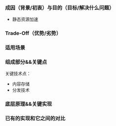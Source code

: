 <!--
 * @description: 
 * @author: xiangrong.liu
 * @Date: 2020-10-26 11:25:07
 * @LastEditors: xiangrong.liu
 * @LastEditTime: 2020-10-26 11:52:03
-->
### 成因（背景/初衷）与目的（目标/解决什么问题）
- 静态资源加速
### Trade-Off（优势/劣势）

### 适用场景

### 组成部分&&关键点

关键技术点：
- 内容存储
- 分发技术

### 底层原理&&关键实现

### 已有的实现和它之间的对比
